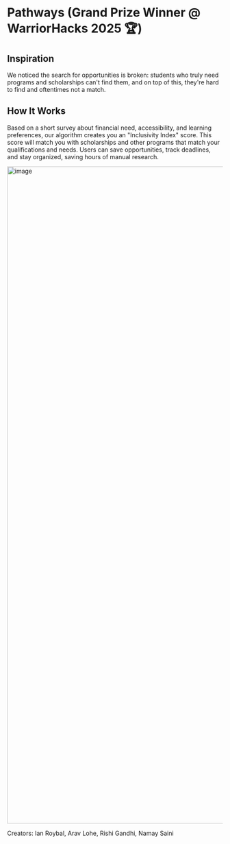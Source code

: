 # Pathways (Grand Prize Winner @ WarriorHacks 2025 🏆)
## Inspiration

We noticed the search for opportunities is broken: students who truly need programs and scholarships can't find them, and on top of this, they're hard to find and oftentimes not a match.

## How It Works

Based on a short survey about financial need, accessibility, and learning preferences, our algorithm creates you an "Inclusivity Index" score. This score will match you with scholarships and other programs that match your qualifications and needs. Users can save opportunities, track deadlines, and stay organized, saving hours of manual research.

<img width="2916" height="1532" alt="image" src="https://github.com/user-attachments/assets/a31c6341-51e4-4ea2-be07-d9b1aab2d66d" />

Creators:
Ian Roybal, Arav Lohe, Rishi Gandhi, Namay Saini
